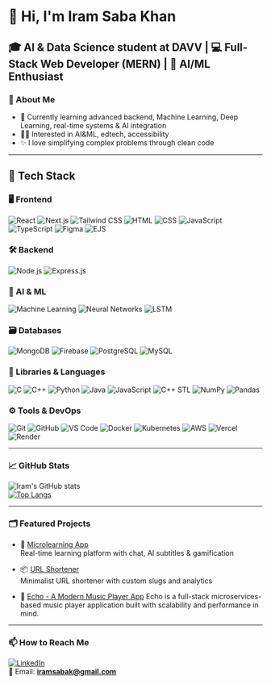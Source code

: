 # 👋 Hi, I'm Iram Saba Khan


🎓  AI & Data Science student at DAVV | 💻 Full-Stack Web Developer (MERN) | 🤖 AI/ML Enthusiast  
---
<!-- 
### 🌐 Portfolio

Visit my personal portfolio: [iram.live]()
  
---
-->
### 🧠 About Me

- 🌱 Currently learning advanced backend, Machine Learning, Deep Learning, real-time systems & AI integration  
- 🧑‍🏫 Interested in AI&ML, edtech, accessibility
- ✨ I love simplifying complex problems through clean code

---
<!-- 

##  Badges

[![An image of @iramsk02's Holopin badges, which is a link to view their full Holopin profile](https://holopin.me/iramsk02)](https://holopin.io/@iramsk02)
---
-->


## 🔧 Tech Stack

### 🖥️ Frontend  
![React](https://img.shields.io/badge/-React-black?logo=react&style=flat)
![Next.js](https://img.shields.io/badge/-Next.js-black?logo=next.js&style=flat)
![Tailwind CSS](https://img.shields.io/badge/-Tailwind%20CSS-black?logo=tailwind-css&style=flat)
![HTML](https://img.shields.io/badge/-HTML5-black?logo=html5&style=flat)
![CSS](https://img.shields.io/badge/-CSS3-1572B6?logo=css3&style=flat)
![JavaScript](https://img.shields.io/badge/-JavaScript-black?logo=javascript&style=flat)
![TypeScript](https://img.shields.io/badge/-TypeScript-black?logo=typescript&style=flat)
![Figma](https://img.shields.io/badge/-Figma-black?logo=figma&style=flat)
![EJS](https://img.shields.io/badge/-EJS-black?logo=ejs&style=flat)

### 🛠️ Backend  
![Node.js](https://img.shields.io/badge/-Node.js-black?logo=node.js&style=flat)
![Express.js](https://img.shields.io/badge/-Express.js-black?logo=express&style=flat)  

### 🧠 AI & ML  
![Machine Learning](https://img.shields.io/badge/-Machine%20Learning-102A43?style=flat)
![Neural Networks](https://img.shields.io/badge/-Neural%20Networks-6A1B9A?style=flat)
![LSTM](https://img.shields.io/badge/-LSTM-0F9D58?style=flat)

### 🗃️ Databases  
![MongoDB](https://img.shields.io/badge/-MongoDB-black?logo=mongodb&style=flat)
![Firebase](https://img.shields.io/badge/-Firebase-FFCA28?logo=firebase&style=flat)
![PostgreSQL](https://img.shields.io/badge/-PostgreSQL-black?logo=postgresql&style=flat)
![MySQL](https://img.shields.io/badge/-MySQL-black?logo=mysql&style=flat)

### 🧪 Libraries & Languages  
![C](https://img.shields.io/badge/-C-00599C?logo=c&style=flat)
![C++](https://img.shields.io/badge/-C++-00599C?logo=c%2b%2b&style=flat)
![Python](https://img.shields.io/badge/-Python-3776AB?logo=python&style=flat)
![Java](https://img.shields.io/badge/-Java-007396?logo=java&style=flat)
![JavaScript](https://img.shields.io/badge/-JavaScript-007396?logo=java&style=flat)
![C++ STL](https://img.shields.io/badge/-C++%20STL-blue?style=flat)
![NumPy](https://img.shields.io/badge/-NumPy-013243?logo=numpy&style=flat)
![Pandas](https://img.shields.io/badge/-Pandas-150458?logo=pandas&style=flat)

### ⚙️ Tools & DevOps  
![Git](https://img.shields.io/badge/-Git-black?logo=git&style=flat)
![GitHub](https://img.shields.io/badge/-GitHub-181717?logo=github&style=flat)
![VS Code](https://img.shields.io/badge/-VS%20Code-007ACC?logo=visual-studio-code&style=flat)
![Docker](https://img.shields.io/badge/-Docker-black?logo=docker&style=flat)
![Kubernetes](https://img.shields.io/badge/-Kubernetes-black?logo=kubernetes&style=flat)
![AWS](https://img.shields.io/badge/-AWS-232F3E?logo=amazon-aws&style=flat)
![Vercel](https://img.shields.io/badge/-Vercel-black?logo=vercel&style=flat)
![Render](https://img.shields.io/badge/-Render-46E3B7?logo=render&style=flat)

---

### 📈 GitHub Stats

![Iram's GitHub stats](https://github-readme-stats.vercel.app/api?username=iramsk02&show_icons=true&theme=tokyonight&hide=issues)  
[![Top Langs](https://github-readme-stats.vercel.app/api/top-langs/?username=iramsk02&layout=compact&theme=tokyonight)](https://github.com/anuraghazra/github-readme-stats)

---


### 🗂️ Featured Projects

- 🧠 [Microlearning App](https://mindsparkfrontend.onrender.com)  
  Real-time learning platform with chat, AI subtitles & gamification
<!-- 
- 🔐 [Auth System](https://github.com/yourusername/auth-app)  
  Secure authentication using React, Express, MongoDB & JWT
  -->
- 📦 [URL Shortener](https://myurlshortner-pogo.onrender.com/)  
  Minimalist URL shortener with custom slugs and analytics

- 🎵 [Echo - A Modern Music Player App](https://echo-ac9f.onrender.com)
Echo is a full-stack microservices-based music player application built with scalability and performance in mind.


---

### 📫 How to Reach Me

[![LinkedIn](https://img.shields.io/badge/-LinkedIn-blue?logo=linkedin&style=flat)](https://linkedin.com/in/iram-saba-k-451712296)  
📧 Email: **iramsabak@gmail.com**


